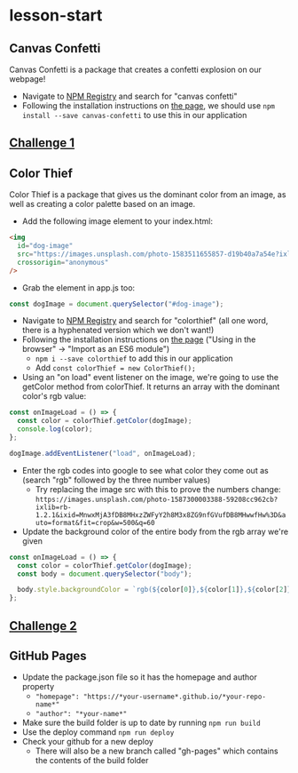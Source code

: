 # lesson-start

## Canvas Confetti

Canvas Confetti is a package that creates a confetti explosion on our webpage!

- Navigate to [NPM Registry](https://www.npmjs.com/) and search for "canvas confetti"
- Following the installation instructions on [the page](https://www.npmjs.com/package/canvas-confetti), we should use `npm install --save canvas-confetti` to use this in our application

## [Challenge 1](./Challenge01/challenge.md)

## Color Thief

Color Thief is a package that gives us the dominant color from an image, as well as creating a color palette based on an image.

- Add the following image element to your index.html:

```html
<img
  id="dog-image"
  src="https://images.unsplash.com/photo-1583511655857-d19b40a7a54e?ixlib=rb-1.2.1&ixid=MnwxMjA3fDB8MHxzZWFyY2h8Nnx8ZG9nfGVufDB8MHwwfHw%3D&auto=format&fit=crop&w=500&q=60"
  crossorigin="anonymous"
/>
```

- Grab the element in app.js too:

```js
const dogImage = document.querySelector("#dog-image");
```

- Navigate to [NPM Registry](https://www.npmjs.com/) and search for "colorthief" (all one word, there is a hyphenated version which we don't want!)
- Following the installation instructions on [the page](https://lokeshdhakar.com/projects/color-thief/#getting-started) ("Using in the browser" -> "Import as an ES6 module")
  - `npm i --save colorthief` to add this in our application
  - Add `const colorThief = new ColorThief();`
- Using an "on load" event listener on the image, we're going to use the getColor method from colorThief. It returns an array with the dominant color's rgb value:

```js
const onImageLoad = () => {
  const color = colorThief.getColor(dogImage);
  console.log(color);
};

dogImage.addEventListener("load", onImageLoad);
```

- Enter the rgb codes into google to see what color they come out as (search "rgb" followed by the three number values)
  - Try replacing the image src with this to prove the numbers change: `https://images.unsplash.com/photo-1587300003388-59208cc962cb?ixlib=rb-1.2.1&ixid=MnwxMjA3fDB8MHxzZWFyY2h8M3x8ZG9nfGVufDB8MHwwfHw%3D&auto=format&fit=crop&w=500&q=60`
- Update the background color of the entire body from the rgb array we're given

```js
const onImageLoad = () => {
  const color = colorThief.getColor(dogImage);
  const body = document.querySelector("body");

  body.style.backgroundColor = `rgb(${color[0]},${color[1]},${color[2]})`;
};
```

## [Challenge 2](./challenge02/challenge.md)

## GitHub Pages

- Update the package.json file so it has the homepage and author property
  - `"homepage": "https://*your-username*.github.io/*your-repo-name*"`
  - `"author": "*your-name*"`
- Make sure the build folder is up to date by running `npm run build`
- Use the deploy command `npm run deploy`
- Check your github for a new deploy
  - There will also be a new branch called "gh-pages" which contains the contents of the build folder
